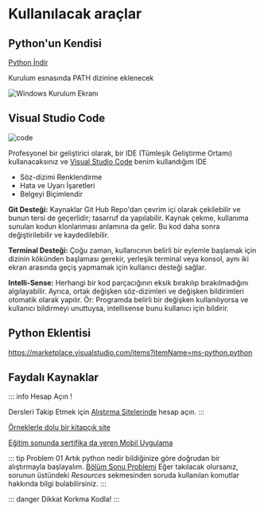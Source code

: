 # Kullanılacak araçlar

## Python'un Kendisi

[Python İndir](https://www.python.org/)

Kurulum esnasında PATH dizinine eklenecek

![Windows Kurulum Ekranı](./img/kur.webp)

## Visual Studio Code

![code](./img/visualstudiocodelogo.webp)

Profesyonel bir geliştirici olarak, bir IDE (Tümleşik Geliştirme Ortamı) kullanacaksınız ve [Visual Studio Code](https://code.visualstudio.com/) benim kullandığım IDE

* Söz-dizimi Renklendirme
* Hata ve Uyarı İşaretleri
* Belgeyi Biçimlendir

**Git Desteği:** Kaynaklar Git Hub Repo'dan çevrim içi olarak çekilebilir ve bunun tersi de geçerlidir; tasarruf da yapılabilir. Kaynak çekme, kullanıma sunulan kodun klonlanması anlamına da gelir. Bu kod daha sonra değiştirilebilir ve kaydedilebilir.

**Terminal Desteği:** Çoğu zaman, kullanıcının belirli bir eylemle başlamak için dizinin kökünden başlaması gerekir, yerleşik terminal veya konsol, aynı iki ekran arasında geçiş yapmamak için kullanıcı desteği sağlar.

**Intelli-Sense:** Herhangi bir kod parçacığının eksik bırakılıp bırakılmadığını algılayabilir. Ayrıca, ortak değişken söz-dizimleri ve değişken bildirimleri otomatik olarak yapılır. Ör: Programda belirli bir değişken kullanılıyorsa ve kullanıcı bildirmeyi unuttuysa, intellisense bunu kullanıcı için bildirir.

## Python Eklentisi

<https://marketplace.visualstudio.com/items?itemName=ms-python.python>

## Faydalı Kaynaklar

::: info Hesap Açın !

Dersleri Takip Etmek için [Alıştırma Sitelerinde](../00_metot/alistirma-siteleri.md) hesap açın.
:::

[Örneklerle dolu bir kitapçık site](https://www.learnbyexample.org/python-introduction/)

[Eğitim sonunda sertifika da veren Mobil Uygulama](https://sololearn.onelink.me/MfgO/b2lvn69x)

::: tip Problem 01
Artık python nedir bildiğinize göre doğrudan bir alıştırmayla başlayalım.
[Bölüm Sonu Problemi](https://edabit.com/challenge/8ym3dKrL3svkYr4h4)
Eğer takılacak olursanız, sorunun üstündeki *Resources* sekmesinden soruda kullanılan komutlar hakkında bilgi bulabilirsiniz.
:::

::: danger Dikkat
Korkma Kodla!
:::
